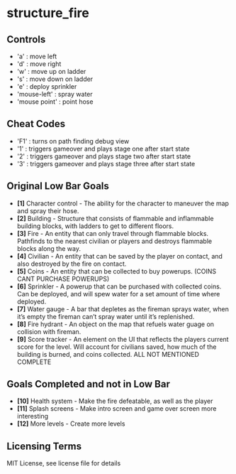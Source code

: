 # structure_fire

## Controls

- 'a'  : move left
- 'd'  : move right
- 'w'  : move up on ladder
- 's'  : move down on ladder
- 'e'  : deploy sprinkler
- 'mouse-left' : spray water
- 'mouse point' : point hose

## Cheat Codes

- 'F1' : turns on path finding debug view
- '1'  : triggers gameover and plays stage one after start state
- '2'  : triggers gameover and plays stage two after start state
- '3'  : triggers gameover and plays stage three after start state

## Original Low Bar Goals

- **[1]** Character control - The ability for the character to maneuver the map and spray their hose.
- **[2]** Building - Structure that consists of flammable and inflammable building blocks, with ladders to get to different floors.
- **[3]** Fire - An entity that can only travel through flammable blocks. Pathfinds to the nearest civilian or players and destroys flammable blocks along the way.
- **[4]** Civilian - An entity that can be saved by the player on contact, and also destroyed by the fire on contact.
- **[5]** Coins - An entity that can be collected to buy powerups. (COINS CANT PURCHASE POWERUPS)
- **[6]** Sprinkler - A powerup that can be purchased with collected coins. Can be deployed, and will spew water for a set amount of time where deployed.
- **[7]** Water gauge - A bar that depletes as the fireman sprays water, when it’s empty the fireman can’t spray water until it’s replenished.
- **[8]** Fire hydrant - An object on the map that refuels water guage on collision with fireman.
- **[9]** Score tracker - An element on the UI that reflects the players current score for the level. Will account for civilians saved, how much of the building is burned, and coins collected.
ALL NOT MENTIONED COMPLETE

## Goals Completed and not in Low Bar

- **[10]** Health system - Make the fire defeatable, as well as the player
- **[11]** Splash screens - Make intro screen and game over screen more interesting
- **[12]** More levels - Create more levels

## Licensing Terms

MIT License, see license file for details
